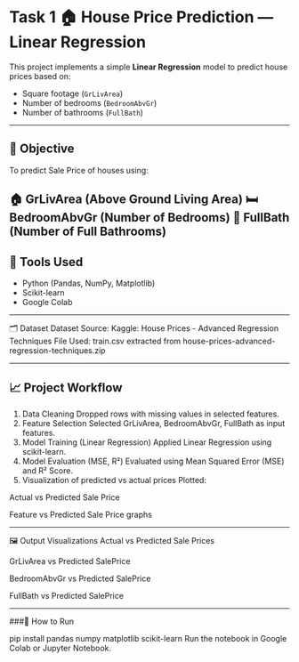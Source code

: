 # Task 1 🏠 House Price Prediction — Linear Regression

This project implements a simple **Linear Regression** model to predict house prices based on:
- Square footage (`GrLivArea`)
- Number of bedrooms (`BedroomAbvGr`)
- Number of bathrooms (`FullBath`)

---

## 🎯 Objective
To predict Sale Price of houses using:

🏠 GrLivArea (Above Ground Living Area)
🛏 BedroomAbvGr (Number of Bedrooms)
🛁 FullBath (Number of Full Bathrooms)
---

## 🚀 Tools Used
- Python (Pandas, NumPy, Matplotlib)
- Scikit-learn
- Google Colab

---

🗂 Dataset
Dataset Source: Kaggle: House Prices - Advanced Regression Techniques
File Used: train.csv extracted from house-prices-advanced-regression-techniques.zip

---
## 📈 Project Workflow
1. Data Cleaning
  Dropped rows with missing values in selected features.
2. Feature Selection
   Selected GrLivArea, BedroomAbvGr, FullBath as input features.
3. Model Training (Linear Regression)
   Applied Linear Regression using scikit-learn.
4. Model Evaluation (MSE, R²)
   Evaluated using Mean Squared Error (MSE) and R² Score.
5. Visualization of predicted vs actual prices
   Plotted:

Actual vs Predicted Sale Price

Feature vs Predicted Sale Price graphs

---

🖼️ Output Visualizations
Actual vs Predicted Sale Prices

GrLivArea vs Predicted SalePrice

BedroomAbvGr vs Predicted SalePrice

FullBath vs Predicted SalePrice

---
###📌 How to Run

pip install pandas numpy matplotlib scikit-learn
Run the notebook in Google Colab or Jupyter Notebook.


